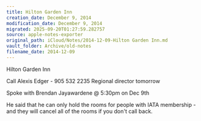 ```yaml
---
title: Hilton Garden Inn
creation_date: December 9, 2014
modification_date: December 9, 2014
migrated: 2025-09-20T01:27:59.282757
source: apple-notes-exporter
original_path: iCloud/Notes/2014-12-09-Hilton Garden Inn.md
vault_folder: Archive/old-notes
filename_date: 2014-12-09
---
```



Hilton Garden Inn

Call Alexis Edger - 905 532 2235
Regional director tomorrow 

Spoke with Brendan Jayawardene @ 5:30pm on Dec 9th

He said that he can only hold the rooms for people with IATA membership - and they will cancel all of the rooms if you don't call back.

